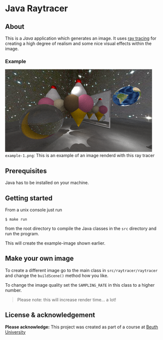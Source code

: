 # Java Raytracer

## About

This is a _Java_ application which generates an image. It uses [ray tracing](https://en.wikipedia.org/wiki/Ray_tracing_(graphics)) for creating a high degree of realism and some nice visual effects within the image.

### Example
![](examples/example-1.png)
`example-1.png`: This is an example of an image renderd with this ray tracer

## Prerequisites

Java has to be installed on your machine.

## Getting started

From a unix console just run

```shell
$ make run
```

from the root directory to compile the Java classes in the `src` directory and run the program. 

This will create the example-image shown earlier.

## Make your own image

To create a different image go to the main class in `src/raytracer/raytracer` and change the `buildScene()` method how you like.

To change the image quality set the `SAMPLING_RATE` in this class to a higher number.

> Please note: this will increase render time... a lot!




## License & acknowledgement

**Please acknowledge:** This project was created as part of a course at [Beuth University](http://www.beuth-hochschule.de/)